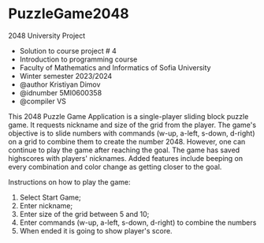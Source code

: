 <h1>PuzzleGame2048</h1>

2048 University Project

* Solution to course project # 4
* Introduction to programming course
* Faculty of Mathematics and Informatics of Sofia University
* Winter semester 2023/2024
* @author Kristiyan Dimov
* @idnumber 5MI0600358
* @compiler VS

This 2048 Puzzle Game Application is a single-player sliding block puzzle game. It requests nickname and size of the grid from the player. The game's objective is to slide numbers with commands (w-up, a-left, s-down, d-right) on a grid to combine them to create the number 2048. However, one can continue to play the game after reaching the goal. The game has saved highscores with players' nicknames. Added features include beeping on every combination and color change as getting closer to the goal.

Instructions on how to play the game:
  1. Select Start Game;
  2. Enter nickname;
  3. Enter size of the grid between 5 and 10;
  4. Enter commands (w-up, a-left, s-down, d-right) to combine the numbers
  5. When ended it is going to show player's score.
